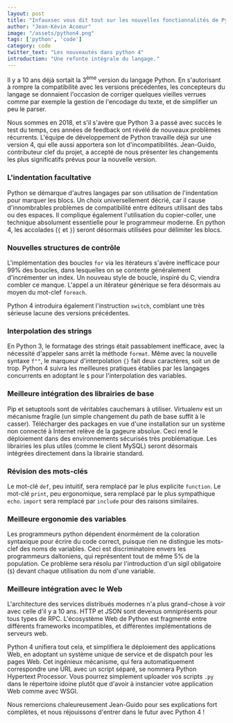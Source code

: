 ```yaml
---
layout: post
title: "Infauxsec vous dit tout sur les nouvelles fonctionnalités de Python 4"
author: "Jean-Kévin Acoeur"
image: "/assets/python4.png"
tags: ['python', 'code']
category: code
twitter_text: "Les nouveautés dans python 4"
introduction: "Une refonte intégrale du langage."
---
```


Il y a 10 ans déjà sortait la 3<sup>ème</sup> version du langage Python. En
s'autorisant à rompre la compatibilité avec les versions précédentes, les
concepteurs du langage se donnaient l'occasion de corriger quelques vieilles
verrues comme par exemple la gestion de l'encodage du texte, et de simplifier
un peu le parser.

Nous sommes en 2018, et s'il s'avère que Python 3 a passé avec succès le test
du temps, ces années de feedback ont révélé de nouveaux problèmes récurrents.
L'équipe de développement de Python travaille déjà sur une version 4, qui
elle aussi apportera son lot d'incompatibilités. Jean-Guido, contributeur
clef du projet, a accepté de nous présenter les changements les plus
significatifs prévus pour la nouvelle version.

### L'indentation facultative

Python se démarque d'autres langages par son utilisation de l'indentation
pour marquer les blocs. Un choix universellement décrié, car il cause
d'innombrables problèmes de compatibilité entre éditeurs utilisant
des tabs ou des espaces. Il complique également l'utilisation du
copier-coller, une technique absolument essentielle pour le programmeur
moderne. En python 4, les accolades (`{` et `}`) seront désormais
utilisées pour délimiter les blocs.

### Nouvelles structures de contrôle

L'implémentation des boucles `for` via les itérateurs s'avère inefficace
pour 99% des boucles, dans lesquelles on se contente généralement
d'incrémenter un index. Un nouveau style de boucle, inspiré du C, viendra
combler ce manque. L'appel a un itérateur générique se fera désormais au moyen
du mot-clef `foreach`.

Python 4 introduira également l'instruction `switch`, comblant une très sérieuse
lacune des versions précédentes.

### Interpolation des strings

En Python 3, le formatage des strings était passablement inefficace, avec
la nécessité d'appeler sans arrêt la méthode `format`. Même avec la nouvelle
syntaxe `f""`, le marqueur d'interpolation `{}` fait deux caractères, soit un de
trop. Python 4 suivra les meilleures pratiques établies par les langages
concurrents en adoptant le `$` pour l'interpolation des variables.

### Meilleure intégration des librairies de base

Pip et setuptools sont de véritables cauchemars à utiliser. Virtualenv
est un mécanisme fragile (un simple changement du path de base suffit
à le casser). Télécharger des packages en vue d'une installation sur un
système non connecté à Internet relève de la gageure absolue. Ceci rend
le déploiement dans des environnements sécurisés très problématique.
Les librairies les plus utiles (comme le client MySQL) seront désormais
intégrées directement dans la librairie standard.

### Révision des mots-clés

Le mot-clé `def`, peu intuitif, sera remplacé par le plus explicite
`function`. Le mot-clé `print`, peu ergonomique, sera remplacé
par le plus sympathique `echo`. `import` sera remplacé par `include`
pour des raisons similaires.

### Meilleure ergonomie des variables

Les programmeurs python dépendent énormément de la coloration syntaxique
pour écrire du code correct, puisque rien ne distingue les mots-clef des
noms de variables. Ceci est discriminatoire envers les programmeurs
daltoniens, qui représentent tout de même 5% de la population. Ce problème
sera résolu par l'introduction d'un sigil obligatoire (`$`) devant chaque
utilisation du nom d'une variable.

### Meilleure intégration avec le Web

L'architecture des services distribués modernes n'a plus grand-chose à voir
avec celle d'il y a 10 ans. HTTP et JSON sont devenus omniprésents pour tous
types de RPC. L'écosystème Web de Python est fragmenté entre différents
frameworks incompatibles, et différentes implémentations de serveurs web.

Python 4 unifiera tout cela, et simplifiera le déploiement des applications Web,
en adoptant un système unique de service et de dispatch pour les pages Web.
Cet ingénieux mécanisme, qui fera automatiquement correspondre une URL
avec un script séparé, se nommera Python Hypertext Processor. Vous pourrez
simplement uploader vos scripts `.py` dans le répertoire idoine plutôt que
d'avoir à instancier votre application Web comme avec WSGI.


Nous remercions chaleureusement Jean-Guido pour ses explications fort
complètes, et nous réjouissons d'entrer dans le futur avec Python 4 !
